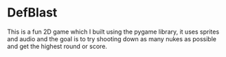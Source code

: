 # DefBlast
This is a fun 2D game which I built using the pygame library, it uses sprites and audio and the goal is to try shooting down as many nukes as possible and get the highest round or score.

